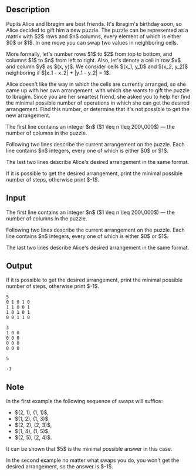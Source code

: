 ## Description

<div><p>Pupils Alice and Ibragim are best friends. It's Ibragim's birthday soon, so Alice decided to gift him a new puzzle. The puzzle can be represented as a matrix with $2$ rows and $n$ columns, every element of which is either $0$ or $1$. In one move you can swap two values in neighboring cells.</p><p>More formally, let's number rows $1$ to $2$ from top to bottom, and columns $1$ to $n$ from left to right. Also, let's denote a cell in row $x$ and column $y$ as $(x, y)$. We consider cells $(x_1, y_1)$ and $(x_2, y_2)$ neighboring if $|x_1 - x_2| + |y_1 - y_2| = 1$.</p><p>Alice doesn't like the way in which the cells are currently arranged, so she came up with her own arrangement, with which she wants to gift the puzzle to Ibragim. Since you are her smartest friend, she asked you to help her find the minimal possible number of operations in which she can get the desired arrangement. Find this number, or determine that it's not possible to get the new arrangement.</p></div><div class="input-specification"><p>The first line contains an integer $n$ ($1 \leq n \leq 200\,000$) — the number of columns in the puzzle.</p><p>Following two lines describe the current arrangement on the puzzle. Each line contains $n$ integers, every one of which is either $0$ or $1$.</p><p>The last two lines describe Alice's desired arrangement in the same format.</p></div><div class="output-specification"><p>If it is possible to get the desired arrangement, print the minimal possible number of steps, otherwise print $-1$.</p></div>

## Input

<p>The first line contains an integer $n$ ($1 \leq n \leq 200\,000$) — the number of columns in the puzzle.</p><p>Following two lines describe the current arrangement on the puzzle. Each line contains $n$ integers, every one of which is either $0$ or $1$.</p><p>The last two lines describe Alice's desired arrangement in the same format.</p>

## Output

<p>If it is possible to get the desired arrangement, print the minimal possible number of steps, otherwise print $-1$.</p>





```input1
5
0 1 0 1 0
1 1 0 0 1
1 0 1 0 1
0 0 1 1 0
```




```input2
3
1 0 0
0 0 0
0 0 0
0 0 0
```




```output1
5
```




```output2
-1
```



## Note

<p>In the first example the following sequence of swaps will suffice: </p><ul> <li> $(2, 1), (1, 1)$, </li><li> $(1, 2), (1, 3)$, </li><li> $(2, 2), (2, 3)$, </li><li> $(1, 4), (1, 5)$, </li><li> $(2, 5), (2, 4)$. </li></ul><p>It can be shown that $5$ is the minimal possible answer in this case.</p><p>In the second example no matter what swaps you do, you won't get the desired arrangement, so the answer is $-1$.</p>
